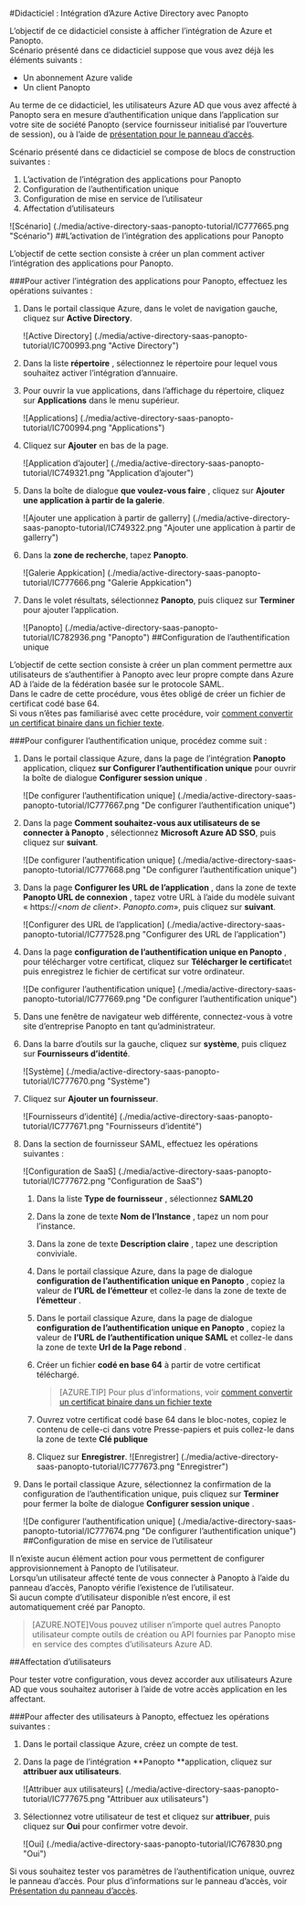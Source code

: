 <properties 
    pageTitle="Didacticiel : Intégration d’Azure Active Directory avec Panopto | Microsoft Azure" 
    description="Découvrez comment utiliser Panopto avec Azure Active Directory pour activer l’authentification unique, la mise en service automatisé et bien plus encore !" 
    services="active-directory" 
    authors="jeevansd"  
    documentationCenter="na" 
    manager="femila"/>
<tags 
    ms.service="active-directory" 
    ms.devlang="na" 
    ms.topic="article" 
    ms.tgt_pltfrm="na" 
    ms.workload="identity" 
    ms.date="09/29/2016" 
    ms.author="jeedes" />

#<a name="tutorial-azure-active-directory-integration-with-panopto"></a>Didacticiel : Intégration d’Azure Active Directory avec Panopto
  
L’objectif de ce didacticiel consiste à afficher l’intégration de Azure et Panopto.  
Scénario présenté dans ce didacticiel suppose que vous avez déjà les éléments suivants :

-   Un abonnement Azure valide
-   Un client Panopto
  
Au terme de ce didacticiel, les utilisateurs Azure AD que vous avez affecté à Panopto sera en mesure d’authentification unique dans l’application sur votre site de société Panopto (service fournisseur initialisé par l’ouverture de session), ou à l’aide de [présentation pour le panneau d’accès](active-directory-saas-access-panel-introduction.md).
  
Scénario présenté dans ce didacticiel se compose de blocs de construction suivantes :

1.  L’activation de l’intégration des applications pour Panopto
2.  Configuration de l’authentification unique
3.  Configuration de mise en service de l’utilisateur
4.  Affectation d’utilisateurs

![Scénario] (./media/active-directory-saas-panopto-tutorial/IC777665.png "Scénario")
##<a name="enabling-the-application-integration-for-panopto"></a>L’activation de l’intégration des applications pour Panopto
  
L’objectif de cette section consiste à créer un plan comment activer l’intégration des applications pour Panopto.

###<a name="to-enable-the-application-integration-for-panopto-perform-the-following-steps"></a>Pour activer l’intégration des applications pour Panopto, effectuez les opérations suivantes :

1.  Dans le portail classique Azure, dans le volet de navigation gauche, cliquez sur **Active Directory**.

    ![Active Directory] (./media/active-directory-saas-panopto-tutorial/IC700993.png "Active Directory")

2.  Dans la liste **répertoire** , sélectionnez le répertoire pour lequel vous souhaitez activer l’intégration d’annuaire.

3.  Pour ouvrir la vue applications, dans l’affichage du répertoire, cliquez sur **Applications** dans le menu supérieur.

    ![Applications] (./media/active-directory-saas-panopto-tutorial/IC700994.png "Applications")

4.  Cliquez sur **Ajouter** en bas de la page.

    ![Application d’ajouter] (./media/active-directory-saas-panopto-tutorial/IC749321.png "Application d’ajouter")

5.  Dans la boîte de dialogue **que voulez-vous faire** , cliquez sur **Ajouter une application à partir de la galerie**.

    ![Ajouter une application à partir de gallerry] (./media/active-directory-saas-panopto-tutorial/IC749322.png "Ajouter une application à partir de gallerry")

6.  Dans la **zone de recherche**, tapez **Panopto**.

    ![Galerie Appkication] (./media/active-directory-saas-panopto-tutorial/IC777666.png "Galerie Appkication")

7.  Dans le volet résultats, sélectionnez **Panopto**, puis cliquez sur **Terminer** pour ajouter l’application.

    ![Panopto] (./media/active-directory-saas-panopto-tutorial/IC782936.png "Panopto")
##<a name="configuring-single-sign-on"></a>Configuration de l’authentification unique
  
L’objectif de cette section consiste à créer un plan comment permettre aux utilisateurs de s’authentifier à Panopto avec leur propre compte dans Azure AD à l’aide de la fédération basée sur le protocole SAML.  
Dans le cadre de cette procédure, vous êtes obligé de créer un fichier de certificat codé base 64.  
Si vous n’êtes pas familiarisé avec cette procédure, voir [comment convertir un certificat binaire dans un fichier texte](http://youtu.be/PlgrzUZ-Y1o).

###<a name="to-configure-single-sign-on-perform-the-following-steps"></a>Pour configurer l’authentification unique, procédez comme suit :

1.  Dans le portail classique Azure, dans la page de l’intégration **Panopto** application, cliquez **sur Configurer l’authentification unique** pour ouvrir la boîte de dialogue **Configurer session unique** .

    ![De configurer l’authentification unique] (./media/active-directory-saas-panopto-tutorial/IC777667.png "De configurer l’authentification unique")

2.  Dans la page **Comment souhaitez-vous aux utilisateurs de se connecter à Panopto** , sélectionnez **Microsoft Azure AD SSO**, puis cliquez sur **suivant**.

    ![De configurer l’authentification unique] (./media/active-directory-saas-panopto-tutorial/IC777668.png "De configurer l’authentification unique")

3.  Dans la page **Configurer les URL de l’application** , dans la zone de texte **Panopto URL de connexion** , tapez votre URL à l’aide du modèle suivant « https://*\<nom de client\>. Panopto.com*», puis cliquez sur **suivant**.

    ![Configurer des URL de l’application] (./media/active-directory-saas-panopto-tutorial/IC777528.png "Configurer des URL de l’application")

4.  Dans la page **configuration de l’authentification unique en Panopto** , pour télécharger votre certificat, cliquez sur **Télécharger le certificat**et puis enregistrez le fichier de certificat sur votre ordinateur.

    ![De configurer l’authentification unique] (./media/active-directory-saas-panopto-tutorial/IC777669.png "De configurer l’authentification unique")

5.  Dans une fenêtre de navigateur web différente, connectez-vous à votre site d’entreprise Panopto en tant qu’administrateur.

6.  Dans la barre d’outils sur la gauche, cliquez sur **système**, puis cliquez sur **Fournisseurs d’identité**.

    ![Système] (./media/active-directory-saas-panopto-tutorial/IC777670.png "Système")

7.  Cliquez sur **Ajouter un fournisseur**.

    ![Fournisseurs d’identité] (./media/active-directory-saas-panopto-tutorial/IC777671.png "Fournisseurs d’identité")

8.  Dans la section de fournisseur SAML, effectuez les opérations suivantes :

    ![Configuration de SaaS] (./media/active-directory-saas-panopto-tutorial/IC777672.png "Configuration de SaaS")

    1.  Dans la liste **Type de fournisseur** , sélectionnez **SAML20**
    2.  Dans la zone de texte **Nom de l’Instance** , tapez un nom pour l’instance.
    3.  Dans la zone de texte **Description claire** , tapez une description conviviale.
    4.  Dans le portail classique Azure, dans la page de dialogue **configuration de l’authentification unique en Panopto** , copiez la valeur de **l’URL de l’émetteur** et collez-le dans la zone de texte de **l’émetteur** .
    5.  Dans le portail classique Azure, dans la page de dialogue **configuration de l’authentification unique en Panopto** , copiez la valeur de **l’URL de l’authentification unique SAML** et collez-le dans la zone de texte **Url de la Page rebond** .
    6.  Créer un fichier **codé en base 64** à partir de votre certificat téléchargé.  

        >[AZURE.TIP] Pour plus d’informations, voir [comment convertir un certificat binaire dans un fichier texte](http://youtu.be/PlgrzUZ-Y1o)

    7.  Ouvrez votre certificat codé base 64 dans le bloc-notes, copiez le contenu de celle-ci dans votre Presse-papiers et puis collez-le dans la zone de texte **Clé publique**
    8.  Cliquez sur **Enregistrer**.
        ![Enregistrer] (./media/active-directory-saas-panopto-tutorial/IC777673.png "Enregistrer")

9.  Dans le portail classique Azure, sélectionnez la confirmation de la configuration de l’authentification unique, puis cliquez sur **Terminer** pour fermer la boîte de dialogue **Configurer session unique** .

    ![De configurer l’authentification unique] (./media/active-directory-saas-panopto-tutorial/IC777674.png "De configurer l’authentification unique")
##<a name="configuring-user-provisioning"></a>Configuration de mise en service de l’utilisateur
  
Il n’existe aucun élément action pour vous permettent de configurer approvisionnement à Panopto de l’utilisateur.  
Lorsqu’un utilisateur affecté tente de vous connecter à Panopto à l’aide du panneau d’accès, Panopto vérifie l’existence de l’utilisateur.  
Si aucun compte d’utilisateur disponible n’est encore, il est automatiquement créé par Panopto.

>[AZURE.NOTE]Vous pouvez utiliser n’importe quel autres Panopto utilisateur compte outils de création ou API fournies par Panopto mise en service des comptes d’utilisateurs Azure AD.

##<a name="assigning-users"></a>Affectation d’utilisateurs
  
Pour tester votre configuration, vous devez accorder aux utilisateurs Azure AD que vous souhaitez autoriser à l’aide de votre accès application en les affectant.

###<a name="to-assign-users-to-panopto-perform-the-following-steps"></a>Pour affecter des utilisateurs à Panopto, effectuez les opérations suivantes :

1.  Dans le portail classique Azure, créez un compte de test.

2.  Dans la page de l’intégration **Panopto **application, cliquez sur **attribuer aux utilisateurs**.

    ![Attribuer aux utilisateurs] (./media/active-directory-saas-panopto-tutorial/IC777675.png "Attribuer aux utilisateurs")

3.  Sélectionnez votre utilisateur de test et cliquez sur **attribuer**, puis cliquez sur **Oui** pour confirmer votre devoir.

    ![Oui] (./media/active-directory-saas-panopto-tutorial/IC767830.png "Oui")
  
Si vous souhaitez tester vos paramètres de l’authentification unique, ouvrez le panneau d’accès. Pour plus d’informations sur le panneau d’accès, voir [Présentation du panneau d’accès](active-directory-saas-access-panel-introduction.md).
